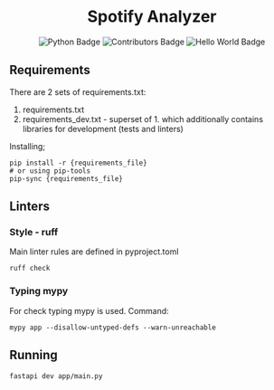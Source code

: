 <h1 align="center">
  <strong>Spotify Analyzer</strong>
</h1>

<div align="center">
  <img src="https://img.shields.io/badge/Python-v3.11-yellow" alt="Python Badge">
  <img src="https://img.shields.io/badge/Contributors-3-green" alt="Contributors Badge">
  <img src="https://img.shields.io/badge/Version-0.0-red" alt="Hello World Badge">
</div>

## Requirements
There are 2 sets of requirements.txt:
1. requirements.txt
2. requirements_dev.txt - superset of 1. which additionally contains libraries
for development (tests and linters)

Installing;
```shell
pip install -r {requirements_file}
# or using pip-tools
pip-sync {requirements_file}
```

## Linters
### Style - ruff
Main linter rules are defined in pyproject.toml
```shell
ruff check
```
### Typing mypy
For check typing mypy is used. Command:
```shell
mypy app --disallow-untyped-defs --warn-unreachable
```

## Running
```shell
fastapi dev app/main.py
```